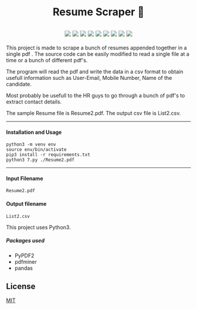 <h1 align="center">Resume Scraper 🎉</h1>
<h2 align="center">

<img src="https://img.shields.io/badge/Python-3.8.0-blue.svg">

<img src="https://img.shields.io/badge/numpy-1.17.4-blue.svg">

<img src="https://img.shields.io/badge/pandas-0.25.3-blue.svg">

<img src="https://img.shields.io/badge/pdfminer.6-20200517-blue.svg">

<img src="https://img.shields.io/badge/pdfminer3-2018.12.3.0-blue.svg">

<img src="https://img.shields.io/badge/pyPdf-1.13-blue.svg">

<img src="https://img.shields.io/badge/pyPDF2-1.26.0-blue.svg">

<img src="https://img.shields.io/badge/made%20by-A9K5-green.svg" >

<img src="https://badges.frapsoft.com/os/v1/open-source.svg?v=103" >
</h2>
</h1>
This project is made to scrape a bunch of resumes appended together in a single pdf .
The source code can be easily modified to read a single file at a time or a bunch of different pdf's.

The program will read the pdf and write the data in a csv format to obtain usefull information 
such as User-Email, Mobile Number, Name of the candidate.

Most probably be usefull to the HR guys to go through a bunch of pdf's to extract contact details. 

The sample Resume file is Resume2.pdf.
The output csv file is List2.csv.

<hr>

#### Installation and Usage

```
python3 -m venv env
source env/bin/activate
pip3 install -r requirements.txt
python3 7.py ./Resume2.pdf
```
<hr>

#### Input Filename
```
Resume2.pdf
```

#### Output filename

```
List2.csv
```

This project uses Python3.

##### Packages used

- PyPDF2
- pdfminer
- pandas



## License
[MIT](https://choosealicense.com/licenses/mit/)